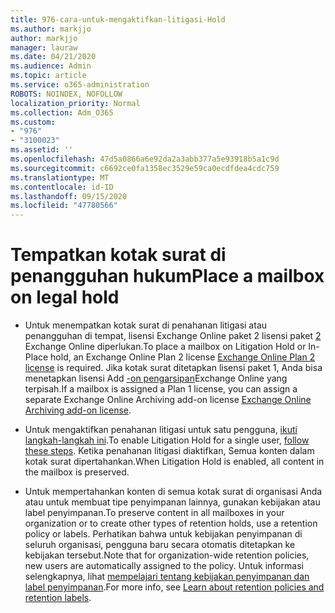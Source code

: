 ```yaml
---
title: 976-cara-untuk-mengaktifkan-litigasi-Hold
ms.author: markjjo
author: markjjo
manager: lauraw
ms.date: 04/21/2020
ms.audience: Admin
ms.topic: article
ms.service: o365-administration
ROBOTS: NOINDEX, NOFOLLOW
localization_priority: Normal
ms.collection: Adm_O365
ms.custom:
- "976"
- "3100023"
ms.assetid: ''
ms.openlocfilehash: 47d5a0866a6e92da2a3abb377a5e93918b5a1c9d
ms.sourcegitcommit: c6692ce0fa1358ec3529e59ca0ecdfdea4cdc759
ms.translationtype: MT
ms.contentlocale: id-ID
ms.lasthandoff: 09/15/2020
ms.locfileid: "47780566"
---
```

# <a name="place-a-mailbox-on-legal-hold"></a><span data-ttu-id="34ef7-102">Tempatkan kotak surat di penangguhan hukum</span><span class="sxs-lookup"><span data-stu-id="34ef7-102">Place a mailbox on legal hold</span></span>

- <span data-ttu-id="34ef7-103">Untuk menempatkan kotak surat di penahanan litigasi atau penangguhan di tempat, lisensi Exchange Online paket 2 lisensi paket [2](https://docs.microsoft.com/office365/servicedescriptions/office-365-platform-service-description/office-365-plan-options) Exchange Online diperlukan.</span><span class="sxs-lookup"><span data-stu-id="34ef7-103">To place a mailbox on Litigation Hold or In-Place hold, an Exchange Online Plan 2 license [Exchange Online Plan 2 license](https://docs.microsoft.com/office365/servicedescriptions/office-365-platform-service-description/office-365-plan-options) is required.</span></span> <span data-ttu-id="34ef7-104">Jika kotak surat ditetapkan lisensi paket 1, Anda bisa menetapkan lisensi Add [-on pengarsipan](https://docs.microsoft.com/office365/servicedescriptions/exchange-online-archiving-service-description)Exchange Online yang terpisah.</span><span class="sxs-lookup"><span data-stu-id="34ef7-104">If a mailbox is assigned a Plan 1 license, you can assign a separate Exchange Online Archiving add-on license [Exchange Online Archiving add-on license](https://docs.microsoft.com/office365/servicedescriptions/exchange-online-archiving-service-description).</span></span>

- <span data-ttu-id="34ef7-105">Untuk mengaktifkan penahanan litigasi untuk satu pengguna, [ikuti langkah-langkah ini](https://docs.microsoft.com/microsoft-365/compliance/create-a-litigation-hold).</span><span class="sxs-lookup"><span data-stu-id="34ef7-105">To enable Litigation Hold for a single user, [follow these steps](https://docs.microsoft.com/microsoft-365/compliance/create-a-litigation-hold).</span></span> <span data-ttu-id="34ef7-106">Ketika penahanan litigasi diaktifkan, Semua konten dalam kotak surat dipertahankan.</span><span class="sxs-lookup"><span data-stu-id="34ef7-106">When Litigation Hold is enabled, all content in the mailbox is preserved.</span></span>

- <span data-ttu-id="34ef7-107">Untuk mempertahankan konten di semua kotak surat di organisasi Anda atau untuk membuat tipe penyimpanan lainnya, gunakan kebijakan atau label penyimpanan.</span><span class="sxs-lookup"><span data-stu-id="34ef7-107">To preserve content in all mailboxes in your organization or to create other types of retention holds, use a retention policy or labels.</span></span> <span data-ttu-id="34ef7-108">Perhatikan bahwa untuk kebijakan penyimpanan di seluruh organisasi, pengguna baru secara otomatis ditetapkan ke kebijakan tersebut.</span><span class="sxs-lookup"><span data-stu-id="34ef7-108">Note that for organization-wide retention policies, new users are automatically assigned to the policy.</span></span> <span data-ttu-id="34ef7-109">Untuk informasi selengkapnya, lihat [mempelajari tentang kebijakan penyimpanan dan label penyimpanan](https://docs.microsoft.com/microsoft-365/compliance/retention-policies#applying-a-retention-policy-to-an-entire-organization-or-specific-locations).</span><span class="sxs-lookup"><span data-stu-id="34ef7-109">For more info, see [Learn about retention policies and retention labels](https://docs.microsoft.com/microsoft-365/compliance/retention-policies#applying-a-retention-policy-to-an-entire-organization-or-specific-locations).</span></span> 
